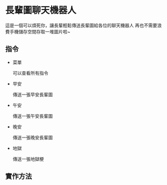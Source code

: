 # 長輩圖聊天機器人
這是一個可以煩死你，讓長輩輕鬆傳送長輩圖給各位的聊天機器人
再也不需要浪費手機儲存空間存取一堆圖片啦~
## 指令
* 菜單 

  可以查看所有指令
* 早安 

  傳送一張早安長輩圖
* 午安
  
  傳送一張午安長輩圖
* 晚安

  傳送一張晚安長輩圖
* 地獄

  傳送一張地獄梗

## 實作方法 